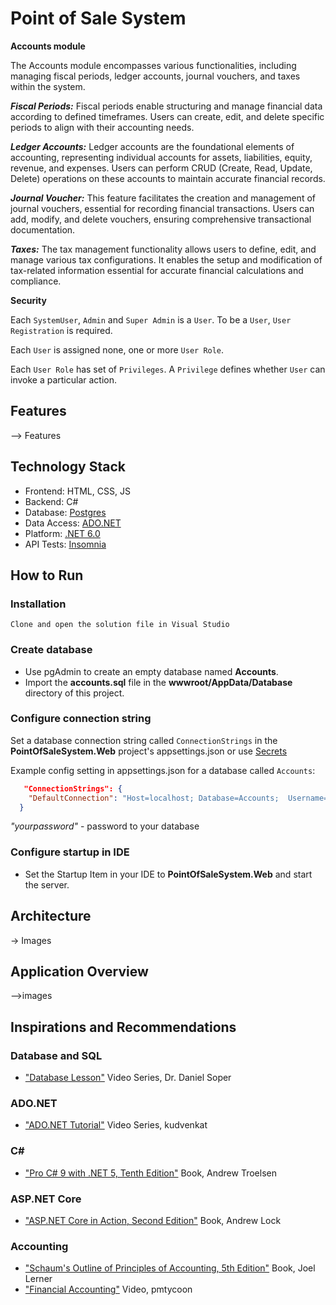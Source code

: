 # Point of Sale System

**Accounts module**

The Accounts module encompasses various functionalities, including managing fiscal periods, ledger accounts, journal vouchers, and taxes within the system.

***Fiscal Periods:***
Fiscal periods enable structuring and manage financial data according to defined timeframes. Users can create, edit, and delete specific periods to align with their accounting needs.

***Ledger Accounts:***
Ledger accounts are the foundational elements of accounting, representing individual accounts for assets, liabilities, equity, revenue, and expenses. Users can perform CRUD (Create, Read, Update, Delete) operations on these accounts to maintain accurate financial records.

***Journal Voucher:***
This feature facilitates the creation and management of journal vouchers, essential for recording financial transactions. Users can add, modify, and delete vouchers, ensuring comprehensive transactional documentation.

***Taxes:***
The tax management functionality allows users to define, edit, and manage various tax configurations. It enables the setup and modification of tax-related information essential for accurate financial calculations and compliance.

**Security**

Each `SystemUser`, `Admin` and `Super Admin` is a `User`. To be a `User`, `User Registration` is required.

Each `User` is assigned none, one or more `User Role`.

Each `User Role` has set of `Privileges`. A `Privilege` defines whether `User` can invoke a particular action.

## Features
--> Features

## Technology Stack

- Frontend: HTML, CSS, JS
- Backend: C#
- Database: [Postgres](https://www.postgresql.org/download/)
- Data Access: [ADO.NET](https://learn.microsoft.com/en-us/dotnet/framework/data/adonet/ado-net-overview)
- Platform: [.NET 6.0](https://dotnet.microsoft.com/en-us/download/dotnet/6.0) 
- API Tests: [Insomnia](https://insomnia.rest/download)


## How to Run

### Installation

    Clone and open the solution file in Visual Studio

### Create database

- Use pgAdmin to create an empty database named **Accounts**. 
- Import the **accounts.sql** file in the **wwwroot/AppData/Database** directory of this project.

### Configure connection string

Set a database connection string called `ConnectionStrings` in the **PointOfSaleSystem.Web** project's appsettings.json or use [Secrets](https://blogs.msdn.microsoft.com/mihansen/2017/09/10/managing-secrets-in-net-core-2-0-apps/)

Example config setting in appsettings.json for a database called `Accounts`:

```json
   "ConnectionStrings": {
    "DefaultConnection": "Host=localhost; Database=Accounts;  Username=postgres; Password=yourpassword"
  }
```
*"yourpassword"* - password to your database

### Configure startup in IDE

- Set the Startup Item in your IDE to **PointOfSaleSystem.Web** and start the server.

## Architecture
-> Images

## Application Overview
-->images

## Inspirations and Recommendations

### Database and SQL

- ["Database Lesson"](https://www.youtube.com/watch?v=4Z9KEBexzcM&list=PL1LIXLIF50uXWJ9alDSXClzNCMynac38g) Video Series, Dr. Daniel Soper

### ADO.NET

- ["ADO.NET Tutorial"](https://www.youtube.com/watch?v=aoFDyt8oG0k&list=PL6n9fhu94yhX5dzHunAI2t4kE0kOuv4D7) Video Series, kudvenkat

### C#

- ["Pro C# 9 with .NET 5, Tenth Edition"](https://www.amazon.com/Pro-NET-Foundational-Principles-Programming/dp/1484269381) Book,  Andrew Troelsen

### ASP.NET Core

- ["ASP.NET Core in Action, Second Edition"](https://www.manning.com/books/asp-net-core-in-action-second-edition) Book,  Andrew Lock

### Accounting
- ["Schaum's Outline of Principles of Accounting, 5th Edition"](https://www.youtube.com/watch?v=DYg2jT9aUG4) Book,  Joel Lerner
- ["Financial Accounting"](https://www.youtube.com/watch?v=DYg2jT9aUG4) Video, pmtycoon